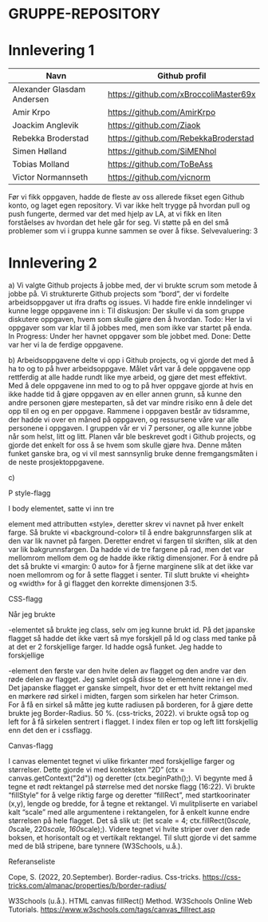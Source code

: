 # GRUPPE-REPOSITORY

# Innlevering 1

| Navn | Github profil |
| ------------- | ------------- |
| Alexander Glasdam Andersen | https://github.com/xBroccoliMaster69x |
| Amir Krpo | https://github.com/AmirKrpo |
| Joackim Anglevik  | https://github.com/Ziaok |
| Rebekka Broderstad | https://github.com/RebekkaBroderstad |
| Simen Hølland | https://github.com/SiMENhol |
| Tobias Molland | https://github.com/ToBeAss |
| Victor Normannseth | https://github.com/vicnorm |

Før vi fikk oppgaven, hadde de fleste av oss allerede fikset egen Github konto, og laget egen repository. Vi var ikke helt trygge på hvordan pull og push fungerte, dermed var det med hjelp av LA, at vi fikk en liten forståelses av hvordan det hele går for seg. Vi støtte på en del små problemer som vi i gruppa kunne sammen se over å fikse. 
Selvevaluering: 3

# Innlevering 2

a) Vi valgte Github projects å jobbe med, der vi brukte scrum som metode å jobbe på. Vi strukturerte Github projects som “bord”, der vi fordelte arbeidsoppgaver ut ifra drafts og issues. Vi hadde fire enkle inndelinger vi kunne legge oppgavene inn i:
Til diskusjon: Der skulle vi da som gruppe diskutere oppgaven, hvem som skulle gjøre den å hvordan.
Todo: Her la vi oppgaver som var klar til å jobbes med, men som ikke var startet på enda.
In Progress: Under her havnet oppgaver som ble jobbet med.
Done: Dette var her vi la de ferdige oppgavene.

b) Arbeidsoppgavene delte vi opp i Github projects, og vi gjorde det med å ha to og to på hver arbeidsoppgave. Målet vårt var å dele oppgavene opp rettferdig at alle hadde rundt like mye arbeid, og gjøre det mest effektivt. Med å dele oppgavene inn med to og to på hver oppgave gjorde at hvis en ikke hadde tid å gjøre oppgaven av en eller annen grunn, så kunne den andre personen gjøre mesteparten, så det var mindre risiko enn å dele det opp til en og en per oppgave. Rammene i oppgaven består av tidsramme, der hadde vi over en måned på oppgaven, og ressursene våre var alle personene i oppgaven. I gruppen vår er vi 7 personer, og alle kunne jobbe når som helst, litt og litt. Planen vår ble beskrevet godt i Github projects, og gjorde det enkelt for oss å se hvem som skulle gjøre hva. Denne måten funket ganske bra, og vi vil mest sannsynlig bruke denne fremgangsmåten i de neste prosjektoppgavene.

c)

P style-flagg

I body elementet, satte vi inn tre <p> element med attributten «style», deretter skrev vi navnet på hver enkelt farge. Så brukte vi «background-color» til å endre bakgrunnsfargen slik at den var lik navnet på fargen. Deretter endret vi fargen til skriften, slik at den var lik bakgrunnsfargen. Da hadde vi de tre fargene på rad, men det var mellomrom mellom dem og de hadde ikke riktig dimensjoner. For å endre på det så brukte vi «margin: 0 auto» for å fjerne marginene slik at det ikke var noen mellomrom og for å sette flagget i senter. Til slutt brukte vi «height» og «width» for å gi flagget den korrekte dimensjonen 3:5.

CSS-flagg

Når jeg brukte <p>-elementet så brukte jeg class, selv om jeg kunne brukt id. På det japanske flagget så hadde det ikke vært så mye forskjell på Id og class med tanke på at det er 2 forskjellige farger. Id hadde også funket. Jeg hadde to forskjellige <p>-element den første var den hvite delen av flagget og den andre var den røde delen av flagget. Jeg samlet også disse to elementene inne i en div. 
Det japanske flagget er ganske simpelt, hvor det er ett hvitt rektangel med en mørkere rød sirkel i midten, fargen som sirkelen har heter Crimson.  
For å få en sirkel så måtte jeg kutte radiusen på borderen, for å gjøre dette brukte jeg Border-Radius. 50 %. (css-tricks, 2022). 
vi brukte også top og left for å få sirkelen sentrert i flagget. I index filen er top og left litt forskjellig enn det den er i cssflagg. 

 
Canvas-flagg

I canvas elementet tegnet vi ulike firkanter med forskjellige farger og størrelser. Dette gjorde vi med konteksten “2D” (ctx = canvas.getContext("2d")) og deretter (ctx.beginPath();). Vi begynte med å tegne et rødt rektangel på størrelse med det norske flagg (16:22). Vi brukte “fillStyle” for å velge riktig farge og deretter “fillRect”, med startkoorinater (x,y), lengde og bredde, for å tegne et rektangel. Vi mulitpliserte en variabel kalt “scale” med alle argumentene i rektangelen, for å enkelt kunne endre størrelsen på hele flagget. Det så slik ut: (let scale = 4; ctx.fillRect(0*scale, 0*scale, 220*scale, 160*scale);). Videre tegnet vi hvite striper over den røde boksen, et horisontalt og et vertikalt rektangel. Til slutt gjorde vi det samme med de blå stripene, bare tynnere (W3Schools, u.å.).
  

 
  
 Referanseliste
  
 Cope, S. (2022, 20.September). Border-radius. Css-tricks. https://css-tricks.com/almanac/properties/b/border-radius/
 
 W3Schools (u.å.). HTML canvas fillRect() Method. W3Schools Online Web Tutorials. https://www.w3schools.com/tags/canvas_fillrect.asp

